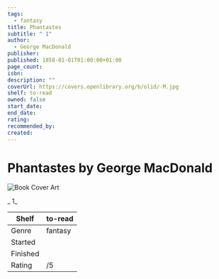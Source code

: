 ```yaml
---
tags:
  - fantasy
title: Phantastes
subtitle: " 1"
author:
  - George MacDonald
publisher: 
published: 1858-01-01T01:00:00+01:00
page_count: 
isbn: 
description: ""
coverUrl: https://covers.openlibrary.org/b/olid/-M.jpg
shelf: to-read
owned: false
start_date: 
end_date: 
rating: 
recommended_by: 
created: 
---
```


# Phantastes by George MacDonald

![Book Cover Art](https://covers.openlibrary.org/b/olid/-M.jpg)

_ 1_

| Shelf | to-read |
| --- | --- |
| Genre | fantasy |
| Started |  |
| Finished |  |
| Rating | /5 |

